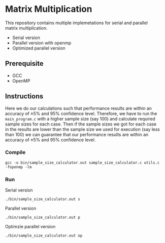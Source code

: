 # Matrix Multiplication

This repository contains multiple implemetations for serial and parallel matrix multiplication. 

* Serial version
* Parallel version with openmp
* Optimized parallel version

## Prerequisite
* GCC
* OpenMP

## Instructions
Here we do our calculations such that performance results are within an accuracy of ±5% and 95% confidence level. Therefore, we have to run the `main_program.c` with a higher sample size (say 100) and calculate required sample sizes for each case. Then if the sample sizes we got for each case in the results are lower than the sample size we used for execution (say less than 100) we can guarantee that our performance results are within an accuracy of ±5% and 95% confidence level.

### Compile
    gcc -o bin/sample_size_calculator.out sample_size_calculator.c utils.c -fopenmp -lm

### Run
Serial version

    ./bin/sample_size_calculator.out s

Parallel version

    ./bin/sample_size_calculator.out p
    
Optimzie parallel version

    ./bin/sample_size_calculator.out op
